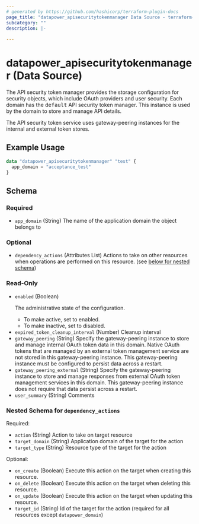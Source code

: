 ```yaml
---
# generated by https://github.com/hashicorp/terraform-plugin-docs
page_title: "datapower_apisecuritytokenmanager Data Source - terraform-provider-datapower"
subcategory: ""
description: |-
  
---
```


# datapower_apisecuritytokenmanager (Data Source)

<p>The API security token manager provides the storage configuration for security objects, which include OAuth providers and user security. Each domain has the <tt>default</tt> API security token manager. This instance is used by the domain to store and manage API details.</p><p>The API security token service uses gateway-peering instances for the internal and external token stores.</p>

## Example Usage

```terraform
data "datapower_apisecuritytokenmanager" "test" {
  app_domain = "acceptance_test"
}
```

<!-- schema generated by tfplugindocs -->
## Schema

### Required

- `app_domain` (String) The name of the application domain the object belongs to

### Optional

- `dependency_actions` (Attributes List) Actions to take on other resources when operations are performed on this resource. (see [below for nested schema](#nestedatt--dependency_actions))

### Read-Only

- `enabled` (Boolean) <p>The administrative state of the configuration.</p><ul><li>To make active, set to enabled.</li><li>To make inactive, set to disabled.</li></ul>
- `expired_token_cleanup_interval` (Number) Cleanup interval
- `gateway_peering` (String) Specify the gateway-peering instance to store and manage internal OAuth token data in this domain. Native OAuth tokens that are managed by an external token management service are not stored in this gateway-peering instance. This gateway-peering instance must be configured to persist data across a restart.
- `gateway_peering_external` (String) Specify the gateway-peering instance to store and manage responses from external OAuth token management services in this domain. This gateway-peering instance does not require that data persist across a restart.
- `user_summary` (String) Comments

<a id="nestedatt--dependency_actions"></a>
### Nested Schema for `dependency_actions`

Required:

- `action` (String) Action to take on target resource
- `target_domain` (String) Application domain of the target for the action
- `target_type` (String) Resource type of the target for the action

Optional:

- `on_create` (Boolean) Execute this action on the target when creating this resource.
- `on_delete` (Boolean) Execute this action on the target when deleting this resource.
- `on_update` (Boolean) Execute this action on the target when updating this resource.
- `target_id` (String) Id of the target for the action (required for all resources except `datapower_domain`)
